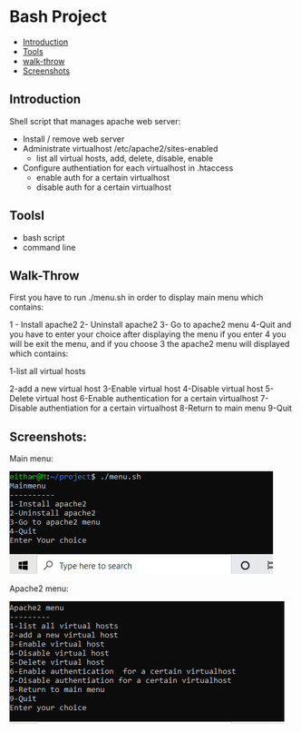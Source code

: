 # Bash Project
* [Introduction](#introduction)
* [Tools](#tools)
* [walk-throw](#walk-throw)
* [Screenshots](#screenshots)

## Introduction
Shell script that manages apache web server:
- Install / remove web server
- Administrate virtualhost /etc/apache2/sites-enabled
	- list all virtual hosts, add, delete, disable, enable
- Configure authentiation for each virtualhost in .htaccess
	- enable auth for a certain virtualhost
	- disable auth for a certain virtualhost
## ToolsI
- bash script
- command line

## Walk-Throw
First you have to run ./menu.sh in order to display main menu which contains:

1 - Install apache2
2- Uninstall apache2
3- Go to apache2 menu
4-Quit
and you have to enter your choice after displaying the menu
if you enter 4 you will be exit the menu, and if you choose 3 the apache2 menu will displayed which contains:

1-list all virtual hosts


2-add a new virtual host
3-Enable virtual host
4-Disable virtual host
5-Delete virtual host
6-Enable authentication  for a certain virtualhost
7-Disable authentiation for a certain virtualhost
8-Return to main menu
9-Quit

## Screenshots:

Main menu:

![alt-tag](main.PNG)

Apache2 menu:

![alt-tag](apache2menu.PNG)
